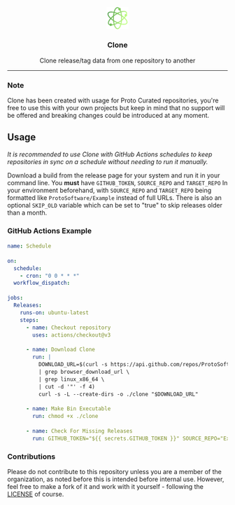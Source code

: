 <div align="center">

<img src="./.assets/icon.png" alt="Proto Logo" width="10%">
  
### Clone
  
Clone release/tag data from one repository to another

</div>

---

### Note
Clone has been created with usage for Proto Curated repositories, you're free to use this with your own projects but keep in mind that no support will be offered and breaking changes could be introduced at any moment. 

## Usage
*It is recommended to use Clone with GitHub Actions schedules to keep repositories in sync on a schedule without needing to run it manually.*

Download a build from the release page for your system and run it in your command line. You **must** have `GITHUB_TOKEN`, `SOURCE_REPO` and `TARGET_REPO` In your environment beforehand, with `SOURCE_REPO` and `TARGET_REPO` being formatted like `ProtoSoftware/Example` instead of full URLs. There is also an optional `SKIP_OLD` variable which can be set to "true" to skip releases older than a month.

### GitHub Actions Example
```yml
name: Schedule

on:
  schedule:
    - cron: "0 0 * * *"
  workflow_dispatch:
  
jobs:
  Releases:
    runs-on: ubuntu-latest
    steps:
      - name: Checkout repository
        uses: actions/checkout@v3
        
      - name: Download Clone
        run: |
          DOWNLOAD_URL=$(curl -s https://api.github.com/repos/ProtoSoftware/clone/releases/latest \
          | grep browser_download_url \
          | grep linux_x86_64 \
          | cut -d '"' -f 4)
          curl -s -L --create-dirs -o ./clone "$DOWNLOAD_URL"
  
      - name: Make Bin Executable
        run: chmod +x ./clone

      - name: Check For Missing Releases
        run: GITHUB_TOKEN="${{ secrets.GITHUB_TOKEN }}" SOURCE_REPO="Example/Example" TARGET_REPO="Example/Example" ./clone
```

### Contributions
Please do not contribute to this repository unless you are a member of the organization, as noted before this is intended before internal use. However, feel free to make a fork of it and work with it yourself - following the [LICENSE](./LICENSE) of course.
